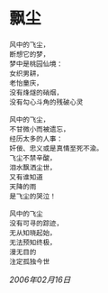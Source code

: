 <!-- kk-show true kk-show stop -->
<!-- kk-mtime 2006-02-16 kk-mtime stop -->
# 飘尘

    风中的飞尘，
    断想它的梦，
    梦中是桃园仙境：
    女织男耕，
    老怡童庆，
    没有烽燧的硝烟，
    没有勾心斗角的残破心灵
    
    风中的飞尘，
    不甘微小而被遗忘，
    经历太多的人事：
    奸佞、忠义或是真情至死不渝。
    飞尘不禁辛酸，
    泪水飘洒尘世，
    又有谁知道
    天降的雨
    是飞尘的哭泣！
    
    风中的飞尘
    没有可寻的踪迹，
    无从知晓起始，
    无法预知终极，
    漫无目的
    注定孤独今世

_2006年02月16日_
